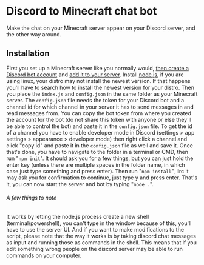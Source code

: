 # Discord to Minecraft chat bot

Make the chat on your Minecraft server appear on your Discord server, and the other way around.


## Installation

First you set up a Minecraft server like you normally would, [then create a Discord bot account](https://discord.com/developers) and [add it to your server](https://discordapi.com/permissions.html).
Install [node.js](https://nodejs.org/en/), if you are using linux, your distro may not install the newest version. 
If that happens you'll have to search how to install the newest version for your distro.
Then you place the `index.js` and `config.json` in the same folder as your Minecraft server.
The `config.json` file needs the token for your Discord bot and a channel id for which channel in your server it has to send messages in and read messages from. 
You can copy the bot token from where you created the account for the bot (do not share this token with anyone or else they'll be able to control the bot) and paste it in the `config.json` file. 
To get the id of a channel you have to enable developer mode in Discord (settings > app settings > appearance > developer mode) then right click a channel and click "copy id" and paste it in the `config.json` file as well and save it. 
Once that's done, you have to navigate to the folder in a terminal or CMD, then run "`npm init`". 
It should ask you for a few things, but you can just hold the enter key (unless there are multiple spaces in the folder name, in which case just type something and press enter).
Then run "`npm install`", iirc it may ask you for confirmation to continue, just type y and press enter.
That's it, you can now start the server and bot by typing "`node .`".


###### A few things to note

It works by letting the node.js process create a new shell (terminal/powershell), you can't type in the window because of this, you'll have to use the server UI.
And if you want to make modifications to the script, please note that the way it works is by taking discord chat messages as input and running those as commands in the shell.
This means that if you edit something wrong people on the discord server may be able to run commands on your computer.
